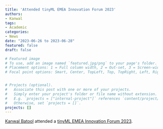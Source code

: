```yaml
---
title: 'Attended tinyML EMEA Innovation Forum 2023'
authors:
- Kanwal
tags:
- Academic
categories:
- News
date: "2023-06-26 to 2023-06-28"
featured: false
draft: false

# Featured image
# To use, add an image named `featured.jpg/png` to your page's folder.
# Placement options: 1 = Full column width, 2 = Out-set, 3 = Screen-width
# Focal point options: Smart, Center, TopLeft, Top, TopRight, Left, Right, BottomLeft, Bottom, BottomRight


# Projects (optional).
#   Associate this post with one or more of your projects.
#   Simply enter your project's folder or file name without extension.
#   E.g. `projects = ["internal-project"]` references `content/project/deep-learning/index.md`.
#   Otherwise, set `projects = []`.
projects: []
---
```


[Kanwal Batool](https://cci-research.nl/author/kanwal-batool/) attended a [tinyML EMEA Innovation Forum 2023](https://www.tinyml.org/event/emea-2023/).

